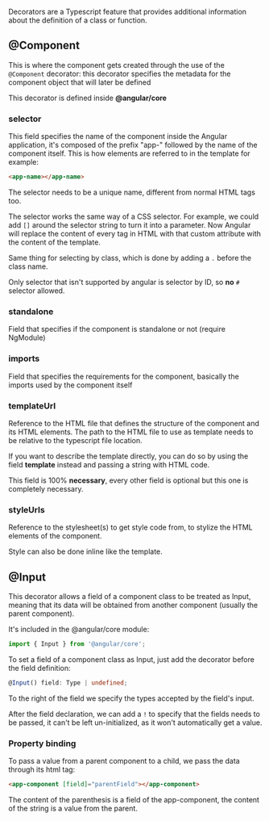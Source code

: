 Decorators are a Typescript feature that provides additional information about the definition of a class or function.
## @Component
This is where the component gets created through the use of the `@Component` decorator:
this decorator specifies the metadata for the component object that will later be defined

This decorator is defined inside **@angular/core**
### selector
This field specifies the name of the component inside the Angular application, it's composed of the prefix "app-" followed by the name of the component itself.
This is how elements are referred to in the template for example:
```HTML
<app-name></app-name>
```
The selector needs to be a unique name, different from normal HTML tags too.

The selector works the same way of a CSS selector. For example, we could add `[]` around the selector string to turn it into a parameter. Now Angular will replace the content of every tag in HTML with that custom attribute with the content of the template.

Same thing for selecting by class, which is done by adding a `.` before the class name.

Only selector that isn't supported by angular is selector by ID, so **no** `#` selector allowed.
### standalone
Field that specifies if the component is standalone or not (require NgModule)
### imports
Field that specifies the requirements for the component, basically the imports used by the component itself 
### templateUrl
Reference to the HTML file that defines the structure of the component and its HTML elements.
The path to the HTML file to use as template needs to be relative to the typescript file location.

If you want to describe the template directly, you can do so by using the field **template** instead and passing a string with HTML code.

This field is 100% **necessary**, every other field is optional but this one is completely necessary.

### styleUrls
Reference to the stylesheet(s) to get style code from, to stylize the HTML elements of the component.

Style can also be done inline like the template.

## @Input
This decorator allows a field of a component class to be treated as Input, meaning that its data will be obtained from another component (usually the parent component).

It's included in the @angular/core module:
```typescript
import { Input } from '@angular/core';
```

To set a field of a component class as Input, just add the decorator before the field definition:
```typescript
@Input() field: Type | undefined;
```

To the right of the field we specify the types accepted by the field's input.

After the field declaration, we can add a `!` to specify that the fields needs to be passed, it can't be left un-initialized, as it won't automatically get a value.

### Property binding
To pass a value from a parent component to a child, we pass the data through its html tag:
```HTML
<app-component [field]="parentField"></app-component>
```

The content of the parenthesis is a field of the app-component, the content of the string is a value from the parent.